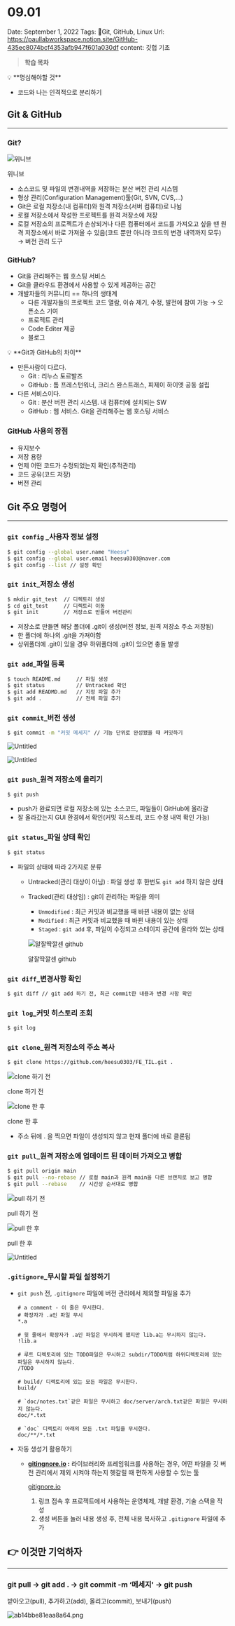 # 09.01

Date: September 1, 2022
Tags: Git, GitHub, Linux
Url: https://paullabworkspace.notion.site/GitHub-435ec8074bcf4353afb947f601a030df
content: 깃헙 기초

> **학습 목차**
> 

<aside>
💡 **명심해야할 것**

- 코드와 나는 인격적으로 분리하기
</aside>

## Git & GitHub

---

### Git?

![위니브](09%2001%20cf92df26e6b64e3c979281170f7012b6/Untitled.png)

위니브

- 소스코드 및 파일의 변경내역을 저장하는 분산 버전 관리 시스템
- 형상 관리(Configuration Management)툴(Git, SVN, CVS,…)
- Git은 로컬 저장소(내 컴퓨터)와 원격 저장소(서버 컴퓨터)로 나뉨
- 로컬 저장소에서 작성한 프로젝트를 원격 저장소에 저장
- 로컬 저장소의 프로젝트가 손상되거나 다른 컴퓨터에서 코드를 가져오고 싶을 땐 원격 저장소에서 바로 가져올 수 있음(코드 뿐만 아니라 코드의 변경 내역까지 모두) → 버전 관리 도구

### GitHub?

- Git을 관리해주는 웹 호스팅 서비스
- Git을 클라우드 환경에서 사용할 수 있게 제공하는 공간
- 개발자들의 커뮤니티 == 하나의 생태계
    - 다른 개발자들의 프로젝트 코드 열람, 이슈 제기, 수정, 발전에 참여 가능 → 오픈소스 기여
    - 프로젝트 관리
    - Code Editer 제공
    - 블로그

<aside>
💡 **Git과 GitHub의 차이**

- 만든사람이 다르다.
    - Git : 리누스 토르발즈
    - GitHub : 톰 프레스턴워너, 크리스 완스트래스, 피제이 하이엣 공동 설립
- 다른 서비스이다.
    - Git : 분산 버전 관리 시스템. 내 컴퓨터에 설치되는 SW
    - GitHub : 웹 서비스. Git을 관리해주는 웹 호스팅 서비스
</aside>

### GitHub 사용의 장점

- 유지보수
- 저장 용량
- 언제 어떤 코드가 수정되었는지 확인(추적관리)
- 코드 공유(코드 저장)
- 버전 관리

## Git 주요 명령어

---

### `git config` _사용자 정보 설정

```bash
$ git config --global user.name "Heesu"
$ git config --global user.email heesu0303@naver.com
$ git config --list // 설정 확인
```

### `git init`_저장소 생성

```bash
$ mkdir git_test  // 디렉토리 생성
$ cd git_test     // 디렉토리 이동
$ git init        // 저장소로 만들어 버전관리
```

- 저장소로 만들면 해당 폴더에 .git이 생성(버전 정보, 원격 저장소 주소 저장됨)
- 한 폴더에 하나의 .git을 가져야함
- 상위폴더에 .git이 있을 경우 하위폴더에 .git이 있으면 충돌 발생

### `git add`_파일 등록

```bash
$ touch README.md     // 파일 생성
$ git status          // Untracked 확인
$ git add READMD.md   // 지정 파일 추가
$ git add .           // 전체 파일 추가
```

### `git commit`_버전 생성

```bash
$ git commit -m "커밋 메세지" // 기능 단위로 완성됐을 때 커밋하기
```

![Untitled](09%2001%20cf92df26e6b64e3c979281170f7012b6/Untitled%201.png)

![Untitled](09%2001%20cf92df26e6b64e3c979281170f7012b6/Untitled%202.png)

### `git push`_원격 저장소에 올리기

```bash
$ git push
```

- push가 완료되면 로컬 저장소에 있는 소스코드, 파일들이 GitHub에 올라감
- 잘 올라갔는지 GUI 환경에서 확인(커밋 히스토리, 코드 수정 내역 확인 가능)

### `git status`_파일 상태 확인

```bash
$ git status
```

- 파일의 상태에 따라 2가지로 분류
    - Untracked(관리 대상이 아님) : 파일 생성 후 한번도 `git add` 하지 않은 상태
    - Tracked(관리 대상임) : git이 관리하는 파일을 의미
        - `Unmodified` : 최근 커밋과 비교했을 때 바뀐 내용이 없는 상태
        - `Modified` : 최근 커밋과 비교했을 때 바뀐 내용이 있는 상태
        - `Staged` : `git add` 후, 파일이 수정되고 스테이지 공간에 올라와 있는 상태
        
        ![알잘딱깔센 github](09%2001%20cf92df26e6b64e3c979281170f7012b6/Untitled%203.png)
        
        알잘딱깔센 github
        

### `git diff`_변경사항 확인

```bash
$ git diff // git add 하기 전, 최근 commit한 내용과 변경 사항 확인
```

### `git log`_커밋 히스토리 조회

```bash
$ git log
```

### `git clone`_원격 저장소의 주소 복사

```bash
$ git clone https://github.com/heesu0303/FE_TIL.git .
```

![clone 하기 전](09%2001%20cf92df26e6b64e3c979281170f7012b6/4_clone-1.png)

clone 하기 전

![clone 한 후](09%2001%20cf92df26e6b64e3c979281170f7012b6/4_clone-2.png)

clone 한 후

- 주소 뒤에 . 을 찍으면 파일이 생성되지 않고 현재 폴더에 바로 클론됨

### `git pull`_원격 저장소에 업데이트 된 데이터 가져오고 병합

```bash
$ git pull origin main
$ git pull --no-rebase // 로컬 main과 원격 main을 다른 브랜치로 보고 병합
$ git pull --rebase    // 시간상 순서대로 병합
```

![pull 하기 전](09%2001%20cf92df26e6b64e3c979281170f7012b6/5_pull.png)

pull 하기 전

![pull 한 후](09%2001%20cf92df26e6b64e3c979281170f7012b6/5_pull-2.png)

pull 한 후

![Untitled](09%2001%20cf92df26e6b64e3c979281170f7012b6/Untitled%204.png)

### `.gitignore`_무시할 파일 설정하기

- `git push` 전, `.gitignore` 파일에 버전 관리에서 제외할 파일을 추가
    
    ```
    # a comment - 이 줄은 무시한다.
    # 확장자가 .a인 파일 무시
    *.a
    
    # 윗 줄에서 확장자가 .a인 파일은 무시하게 했지만 lib.a는 무시하지 않는다.
    !lib.a
    
    # 루트 디렉토리에 있는 TODO파일은 무시하고 subdir/TODO처럼 하위디렉토리에 있는 파일은 무시하지 않는다.
    /TODO
    
    # build/ 디렉토리에 있는 모든 파일은 무시한다.
    build/
    
    # `doc/notes.txt`같은 파일은 무시하고 doc/server/arch.txt같은 파일은 무시하지 않는다.
    doc/*.txt
    
    # `doc` 디렉토리 아래의 모든 .txt 파일을 무시한다.
    doc/**/*.txt
    ```
    
- 자동 생성기 활용하기
    - **[gitingnore.io](http://gitingnore.io) :** 라이브러리와 프레임워크를 사용하는 경우, 어떤 파일을 깃 버전 관리에서 제외 시켜야 하는지 헷갈릴 때 편하게 사용할 수 있는 툴
        
        [gitignore.io](https://www.toptal.com/developers/gitignore)
        
        1. 링크 접속 후 프로젝트에서 사용하는 운영체제, 개발 환경, 기술 스택을 작성
        2. 생성 버튼을 눌러 내용 생성 후, 전체 내용 복사하고 `.gitignore` 파일에 추가
        

## 👉 이것만 기억하자

---

### git pull → git add . → git commit -m ‘메세지' → git push

받아오고(pull), 추가하고(add), 올리고(commit), 보내기(push)

![ab14bbe81eaa8a64.png](09%2001%20cf92df26e6b64e3c979281170f7012b6/ab14bbe81eaa8a64.png)